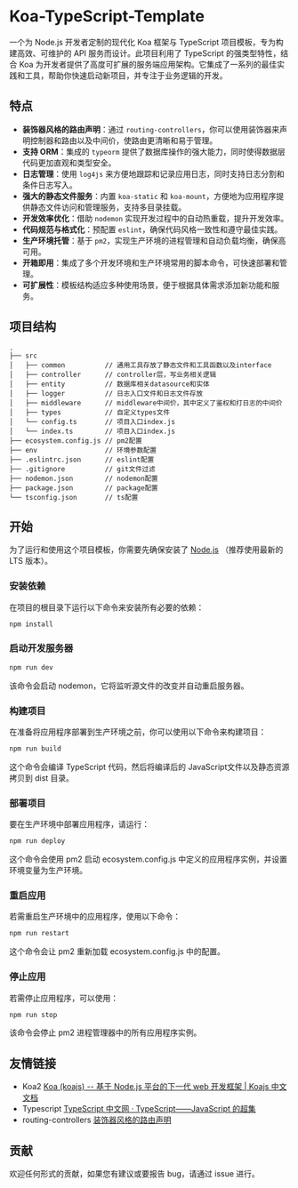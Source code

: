 # Koa-TypeScript-Template

一个为 Node.js 开发者定制的现代化 Koa 框架与 TypeScript 项目模板，专为构建高效、可维护的 API 服务而设计。此项目利用了 TypeScript 的强类型特性，结合 Koa 为开发者提供了高度可扩展的服务端应用架构。它集成了一系列的最佳实践和工具，帮助你快速启动新项目，并专注于业务逻辑的开发。

## 特点

- **装饰器风格的路由声明**：通过 `routing-controllers`，你可以使用装饰器来声明控制器和路由以及中间价，使路由更清晰和易于管理。
- **支持 ORM**：集成的 `typeorm` 提供了数据库操作的强大能力，同时使得数据层代码更加直观和类型安全。
- **日志管理**：使用 `log4js` 来方便地跟踪和记录应用日志，同时支持日志分割和条件日志写入。
- **强大的静态文件服务**：内置 `koa-static` 和 `koa-mount`，方便地为应用程序提供静态文件访问和管理服务，支持多目录挂载。
- **开发效率优化**：借助 `nodemon` 实现开发过程中的自动热重载，提升开发效率。
- **代码规范与格式化**：预配置 `eslint`，确保代码风格一致性和遵守最佳实践。
- **生产环境托管**：基于 `pm2`，实现生产环境的进程管理和自动负载均衡，确保高可用。
- **开箱即用**：集成了多个开发环境和生产环境常用的脚本命令，可快速部署和管理。
- **可扩展性**：模板结构适应多种使用场景，便于根据具体需求添加新功能和服务。

## 项目结构
```
.
├── src
│   ├── common          // 通用工具存放了静态文件和工具函数以及interface
│   ├── controller      // controller层，写业务相关逻辑
│   ├── entity          // 数据库相关datasource和实体
│   ├── logger          // 日志入口文件和日志文件存放
│   ├── middleware      // middleware中间价，其中定义了鉴权和打日志的中间价
│   ├── types           // 自定义types文件
│   └── config.ts       // 项目入口index.js
│   └── index.ts        // 项目入口index.js
├── ecosystem.config.js // pm2配置
├── env                 // 环境参数配置
├── .eslintrc.json      // eslint配置
├── .gitignore          // git文件过滤
├── nodemon.json        // nodemon配置
├── package.json        // package配置
└── tsconfig.json       // ts配置
```

## 开始

为了运行和使用这个项目模板，你需要先确保安装了 [Node.js](https://nodejs.org/) （推荐使用最新的 LTS 版本）。

### 安装依赖

在项目的根目录下运行以下命令来安装所有必要的依赖：

```bash
npm install
```

### 启动开发服务器

```bash
npm run dev
```
该命令会启动 nodemon，它将监听源文件的改变并自动重启服务器。

### 构建项目
在准备将应用程序部署到生产环境之前，你可以使用以下命令来构建项目：

```bash
npm run build
```
这个命令会编译 TypeScript 代码，然后将编译后的 JavaScript文件以及静态资源拷贝到 dist 目录。

### 部署项目
要在生产环境中部署应用程序，请运行：
```bash
npm run deploy
```
这个命令会使用 pm2 启动 ecosystem.config.js 中定义的应用程序实例，并设置环境变量为生产环境。

### 重启应用
若需重启生产环境中的应用程序，使用以下命令：
```bash
npm run restart
```
这个命令会让 pm2 重新加载 ecosystem.config.js 中的配置。

### 停止应用
若需停止应用程序，可以使用：
```bash
npm run stop
```
该命令会停止 pm2 进程管理器中的所有应用程序实例。


## 友情链接

- Koa2 [Koa (koajs) -- 基于 Node.js 平台的下一代 web 开发框架 \| Koajs 中文文档](https://koa.bootcss.com/)
- Typescript [TypeScript 中文网 · TypeScript——JavaScript 的超集](https://www.tslang.cn/)
- routing-controllers [装饰器风格的路由声明](https://github.com/typestack/routing-controllers)

## 贡献
欢迎任何形式的贡献，如果您有建议或要报告 bug，请通过 issue 进行。



